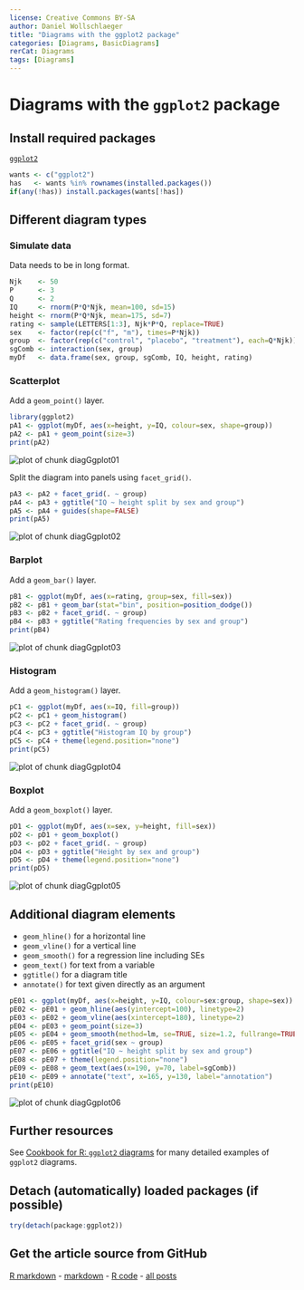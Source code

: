 ```yaml
---
license: Creative Commons BY-SA
author: Daniel Wollschlaeger
title: "Diagrams with the ggplot2 package"
categories: [Diagrams, BasicDiagrams]
rerCat: Diagrams
tags: [Diagrams]
---
```


Diagrams with the `ggplot2` package
=========================

Install required packages
-------------------------

[`ggplot2`](http://cran.r-project.org/package=ggplot2)


```r
wants <- c("ggplot2")
has   <- wants %in% rownames(installed.packages())
if(any(!has)) install.packages(wants[!has])
```

Different diagram types
-------------------------

### Simulate data

Data needs to be in long format.


```r
Njk    <- 50
P      <- 3
Q      <- 2
IQ     <- rnorm(P*Q*Njk, mean=100, sd=15)
height <- rnorm(P*Q*Njk, mean=175, sd=7)
rating <- sample(LETTERS[1:3], Njk*P*Q, replace=TRUE)
sex    <- factor(rep(c("f", "m"), times=P*Njk))
group  <- factor(rep(c("control", "placebo", "treatment"), each=Q*Njk))
sgComb <- interaction(sex, group)
myDf   <- data.frame(sex, group, sgComb, IQ, height, rating)
```

### Scatterplot

Add a `geom_point()` layer.


```r
library(ggplot2)
pA1 <- ggplot(myDf, aes(x=height, y=IQ, colour=sex, shape=group))
pA2 <- pA1 + geom_point(size=3)
print(pA2)
```

![plot of chunk diagGgplot01](../content/assets/figure/diagGgplot01-1.png) 

Split the diagram into panels using `facet_grid()`.


```r
pA3 <- pA2 + facet_grid(. ~ group)
pA4 <- pA3 + ggtitle("IQ ~ height split by sex and group")
pA5 <- pA4 + guides(shape=FALSE)
print(pA5)
```

![plot of chunk diagGgplot02](../content/assets/figure/diagGgplot02-1.png) 

### Barplot

Add a `geom_bar()` layer.


```r
pB1 <- ggplot(myDf, aes(x=rating, group=sex, fill=sex))
pB2 <- pB1 + geom_bar(stat="bin", position=position_dodge())
pB3 <- pB2 + facet_grid(. ~ group)
pB4 <- pB3 + ggtitle("Rating frequencies by sex and group")
print(pB4)
```

![plot of chunk diagGgplot03](../content/assets/figure/diagGgplot03-1.png) 

### Histogram

Add a `geom_histogram()` layer.


```r
pC1 <- ggplot(myDf, aes(x=IQ, fill=group))
pC2 <- pC1 + geom_histogram()
pC3 <- pC2 + facet_grid(. ~ group)
pC4 <- pC3 + ggtitle("Histogram IQ by group")
pC5 <- pC4 + theme(legend.position="none")
print(pC5)
```

![plot of chunk diagGgplot04](../content/assets/figure/diagGgplot04-1.png) 

### Boxplot

Add a `geom_boxplot()` layer.


```r
pD1 <- ggplot(myDf, aes(x=sex, y=height, fill=sex))
pD2 <- pD1 + geom_boxplot()
pD3 <- pD2 + facet_grid(. ~ group)
pD4 <- pD3 + ggtitle("Height by sex and group")
pD5 <- pD4 + theme(legend.position="none")
print(pD5)
```

![plot of chunk diagGgplot05](../content/assets/figure/diagGgplot05-1.png) 

Additional diagram elements
-------------------------

 * `geom_hline()` for a horizontal line
 * `geom_vline()` for a vertical line
 * `geom_smooth()` for a regression line including SEs
 * `geom_text()` for text from a variable
 * `ggtitle()` for a diagram title
 * `annotate()` for text given directly as an argument


```r
pE01 <- ggplot(myDf, aes(x=height, y=IQ, colour=sex:group, shape=sex))
pE02 <- pE01 + geom_hline(aes(yintercept=100), linetype=2)
pE03 <- pE02 + geom_vline(aes(xintercept=180), linetype=2)
pE04 <- pE03 + geom_point(size=3)
pE05 <- pE04 + geom_smooth(method=lm, se=TRUE, size=1.2, fullrange=TRUE)
pE06 <- pE05 + facet_grid(sex ~ group)
pE07 <- pE06 + ggtitle("IQ ~ height split by sex and group")
pE08 <- pE07 + theme(legend.position="none")
pE09 <- pE08 + geom_text(aes(x=190, y=70, label=sgComb))
pE10 <- pE09 + annotate("text", x=165, y=130, label="annotation")
print(pE10)
```

![plot of chunk diagGgplot06](../content/assets/figure/diagGgplot06-1.png) 

Further resources
-------------------------

See [Cookbook for R: `ggplot2` diagrams](http://www.cookbook-r.com/Graphs/) for many detailed examples of `ggplot2` diagrams.

Detach (automatically) loaded packages (if possible)
-------------------------


```r
try(detach(package:ggplot2))
```

Get the article source from GitHub
----------------------------------------------

[R markdown](https://github.com/dwoll/RExRepos/raw/master/Rmd/diagGgplot.Rmd) - [markdown](https://github.com/dwoll/RExRepos/raw/master/md/diagGgplot.md) - [R code](https://github.com/dwoll/RExRepos/raw/master/R/diagGgplot.R) - [all posts](https://github.com/dwoll/RExRepos/)

